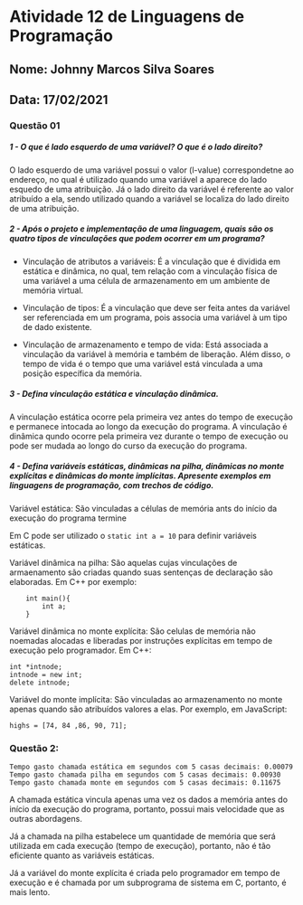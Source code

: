 # Atividade 12 de Linguagens de Programação
## Nome: Johnny Marcos Silva Soares
## Data: 17/02/2021

### Questão 01 

##### 1 - O que é lado esquerdo de uma variável? O que é o lado direito?

O lado esquerdo de uma variável possui o valor (l-value) correspondetne ao endereço, no qual é utilizado quando uma variável a aparece do lado esquedo de uma atribuição.
Já o lado direito da variável é referente ao valor atribuído a ela, sendo utilizado quando a variável se localiza do lado direito de uma atribuição.


##### 2 - Após o projeto e implementação de uma linguagem, quais são os quatro tipos de vinculações que podem ocorrer em um programa?

- Vinculação de atributos a variáveis: 
É a vinculação que é dividida em estática e dinâmica, no qual, tem relação com a vinculação física de uma variável a uma célula de armazenamento em um ambiente de memória virtual.

- Vinculação de tipos: É a vinculação que deve ser feita antes da variável ser referenciada em um programa, pois associa uma variável à um tipo de dado existente.

- Vinculação de armazenamento e tempo de vida: Está associada a vinculação da variável à memória e também de liberação. Além disso, o tempo de vida é o tempo que uma variável está vinculada a uma posição específica da memória.


##### 3 - Defina vinculação estática e vinculação dinâmica.
A vinculação estática ocorre pela primeira vez antes do tempo de execução e permanece intocada ao longo da execução do programa.
A vinculação é dinâmica qundo ocorre pela primeira vez durante o tempo de execução ou pode ser mudada ao longo do curso da execução do programa.


##### 4 - Defina variáveis estáticas, dinâmicas na pilha, dinâmicas no monte explícitas e dinâmicas do monte implícitas. Apresente exemplos em linguagens de programação, com trechos de código.


Variável estática: São vinculadas a células de memória ants do início da execução do programa termine

Em C pode ser utilizado o ```static int a = 10``` para definir variáveis estáticas.


Variável dinâmica na pilha: São aquelas cujas vinculações de armaenamento são criadas quando suas sentenças de declaração são elaboradas.
Em C++ por exemplo:
```
    int main(){
        int a;
    }
```

Variável dinâmica no monte explícita: São celulas de memória não noemadas alocadas e liberadas por instruções explícitas em tempo de execução pelo programador.
Em C++:
```
int *intnode;
intnode = new int;
delete intnode;
```

Variável do monte implícita: São vinculadas ao armazenamento no monte apenas quando são atribuídos valores a elas. Por exemplo, em JavaScript:

```
highs = [74, 84 ,86, 90, 71];
```


### Questão 2:

```
Tempo gasto chamada estática em segundos com 5 casas decimais: 0.00079
Tempo gasto chamada pilha em segundos com 5 casas decimais: 0.00930
Tempo gasto chamada monte em segundos com 5 casas decimais: 0.11675
```

A chamada estática vincula apenas uma vez os dados a memória antes do início da execução do programa, portanto, possui mais velocidade que as outras abordagens.

Já a chamada na pilha estabelece um quantidade de memória que será utilizada em cada execução (tempo de execução), portanto, não é tão eficiente quanto as variáveis estáticas.

Já a variável do monte explícita é criada pelo programador em tempo de execução e é chamada por um subprograma de sistema  em C, portanto, é mais lento.